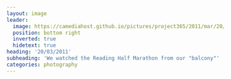 ```yaml
---
layout: image
leader:
  image: https://camediahost.github.io/pictures/project365/2011/mar/20/200311.jpg
  position: bottom right
  inverted: true
  hidetext: true
heading: '20/03/2011'
subheading: 'We watched the Reading Half Marathon from our "balcony"'
categories: photography
---
```


